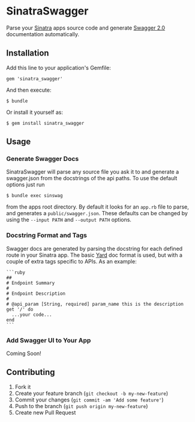 # SinatraSwagger

Parse your [Sinatra](http://www.sinatrarb.com/) apps source code and generate [Swagger 2.0](http://swagger.io/) documentation automatically.

## Installation

Add this line to your application's Gemfile:

    gem 'sinatra_swagger'

And then execute:

    $ bundle

Or install it yourself as:

    $ gem install sinatra_swagger

## Usage

### Generate Swagger Docs
SinatraSwagger will parse any source file you ask it to and generate a swagger.json from the docstrings of the api paths. To use the default options just run

    $ bundle exec sinswag

from the apps root directory. By default  it looks for an `app.rb` file to parse, and generates a `public/swagger.json`. These defaults can be changed by using the `--input PATH` and `--output PATH` options.

### Docstring Format and Tags
Swagger docs are generated by parsing the  docstring for each defined route in your Sinatra app. The basic [Yard](http://yardoc.org/) doc format is used, but with a couple of extra tags specific to APIs. As an example:

    ```ruby
    ##
    # Endpoint Summary
    #
    # Endpoint Description
    #
    # @api_param [String, required] param_name this is the description
    get '/' do
      ...your code...
    end
    ```

### Add Swagger UI to Your App
Coming Soon!

## Contributing

1. Fork it
2. Create your feature branch (`git checkout -b my-new-feature`)
3. Commit your changes (`git commit -am 'Add some feature'`)
4. Push to the branch (`git push origin my-new-feature`)
5. Create new Pull Request
